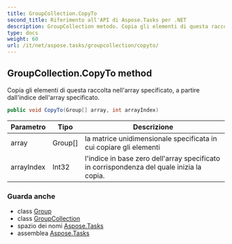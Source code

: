 ```yaml
---
title: GroupCollection.CopyTo
second_title: Riferimento all'API di Aspose.Tasks per .NET
description: GroupCollection metodo. Copia gli elementi di questa raccolta nellarray specificato a partire dallindice dellarray specificato.
type: docs
weight: 60
url: /it/net/aspose.tasks/groupcollection/copyto/
---
```

## GroupCollection.CopyTo method

Copia gli elementi di questa raccolta nell'array specificato, a partire dall'indice dell'array specificato.

```csharp
public void CopyTo(Group[] array, int arrayIndex)
```

| Parametro | Tipo | Descrizione |
| --- | --- | --- |
| array | Group[] | la matrice unidimensionale specificata in cui copiare gli elementi |
| arrayIndex | Int32 | l'indice in base zero dell'array specificato in corrispondenza del quale inizia la copia. |

### Guarda anche

* class [Group](../../group/)
* class [GroupCollection](../)
* spazio dei nomi [Aspose.Tasks](../../groupcollection/)
* assemblea [Aspose.Tasks](../../../)


